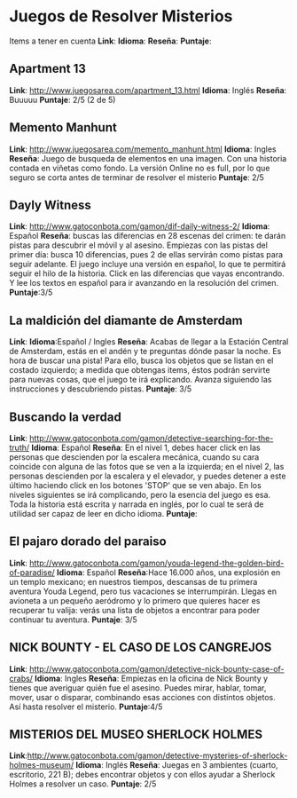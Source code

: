 # Juegos de Resolver Misterios
Items a tener en cuenta
**Link**: 
**Idioma**: 
**Reseña**: 
**Puntaje**:

## Apartment 13

**Link**: http://www.juegosarea.com/apartment_13.html
**Idioma**: Inglés
**Reseña**: Buuuuu
**Puntaje**: 2/5 (2 de 5)

## Memento Manhunt

**Link**: http://www.juegosarea.com/memento_manhunt.html
**Idioma**: Ingles
**Reseña**: Juego de busqueda de elementos en una imagen. Con una historia contada en viñetas como fondo. La versión Online no es full, por lo que seguro se corta antes de terminar de resolver el misterio
**Puntaje**: 2/5

## Dayly Witness

**Link**: http://www.gatoconbota.com/gamon/dif-daily-witness-2/
**Idioma**: Español
**Reseña**: buscas las diferencias en 28 escenas del crimen: te darán pistas para descubrir el móvil y al asesino. Empiezas con las pistas del primer día: busca 10 diferencias, pues 2 de ellas servirán como pistas para seguir adelante. El juego incluye una versión en español, lo que te permitirá seguir el hilo de la historia.
Click en las diferencias que vayas encontrando. Y lee los textos en español para ir avanzando en la resolución del crimen.
**Puntaje**:3/5


## La maldición del diamante de Amsterdam

**Link**:
**Idioma**:Español / Ingles
**Reseña**: Acabas de llegar a la Estación Central de Amsterdam, estás en el andén y te preguntas dónde pasar la noche. Es hora de buscar una pista! Para ello, busca los objetos que se listan en el costado izquierdo; a medida que obtengas items, éstos podrán servirte para nuevas cosas, que el juego te irá explicando. Avanza siguiendo las instrucciones y descubriendo pistas.
**Puntaje**: 3/5

## Buscando la verdad
**Link**: http://www.gatoconbota.com/gamon/detective-searching-for-the-truth/
**Idioma**: Español
**Reseña**: En el nivel 1, debes hacer click en las personas que descienden por la escalera mecánica, cuando su cara coincide con alguna de las fotos que se ven a la izquierda; en el nivel 2, las personas descienden por la escalera y el elevador, y puedes detener a este último haciendo click en los botones 'STOP' que se ven abajo. En los niveles siguientes se irá complicando, pero la esencia del juego es esa. Toda la historia está escrita y narrada en inglés, por lo cual te será de utilidad ser capaz de leer en dicho idioma. 
**Puntaje**:

## El pajaro dorado del paraiso
**Link**: http://www.gatoconbota.com/gamon/youda-legend-the-golden-bird-of-paradise/
**Idioma**: Español
**Reseña**:Hace 16.000 años, una explosión en un templo mexicano; en nuestros tiempos, descansas de tu primera aventura Youda Legend, pero tus vacaciones se interrumpirán. Llegas en avioneta a un pequeño aeródromo y lo primero que quieres hacer es recuperar tu valija: verás una lista de objetos a encontrar para poder continuar tu aventura. 
**Puntaje**: 3/5

## NICK BOUNTY - EL CASO DE LOS CANGREJOS

**Link**: http://www.gatoconbota.com/gamon/detective-nick-bounty-case-of-crabs/
**Idioma**: Ingles
**Reseña**: Empiezas en la oficina de Nick Bounty y tienes que averiguar quién fue el asesino. Puedes mirar, hablar, tomar, mover, usar o disparar, combinando esas acciones con distintos objetos. Así hasta resolver el misterio.
**Puntaje**:4/5

## MISTERIOS DEL MUSEO SHERLOCK HOLMES

**Link**:http://www.gatoconbota.com/gamon/detective-mysteries-of-sherlock-holmes-museum/
**Idioma**: Inglés
**Reseña**: Juegas en 3 ambientes (cuarto, escritorio, 221 B); debes encontrar objetos y con ellos ayudar a Sherlock Holmes a resolver un caso.
**Puntaje**: 2/5

